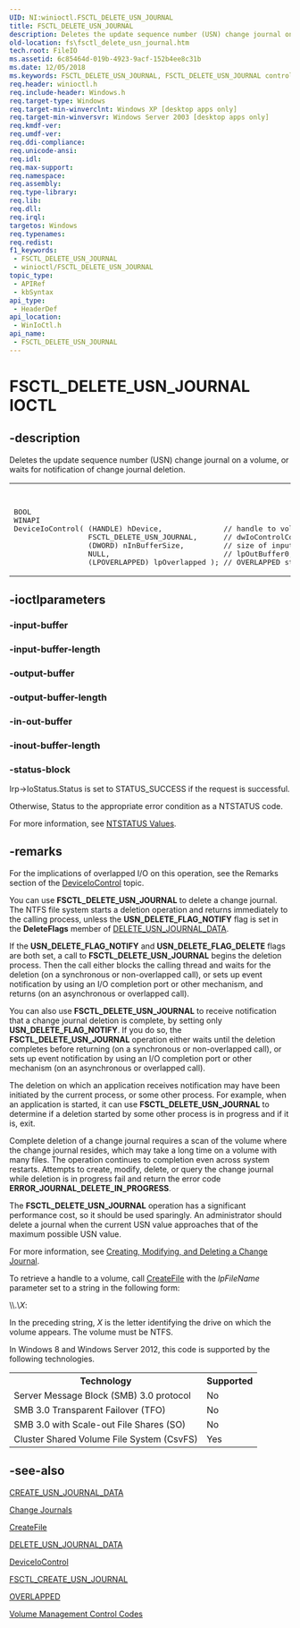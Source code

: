 ```yaml
---
UID: NI:winioctl.FSCTL_DELETE_USN_JOURNAL
title: FSCTL_DELETE_USN_JOURNAL
description: Deletes the update sequence number (USN) change journal on a volume, or waits for notification of change journal deletion.
old-location: fs\fsctl_delete_usn_journal.htm
tech.root: FileIO
ms.assetid: 6c85464d-019b-4923-9acf-152b4ee8c31b
ms.date: 12/05/2018
ms.keywords: FSCTL_DELETE_USN_JOURNAL, FSCTL_DELETE_USN_JOURNAL control, FSCTL_DELETE_USN_JOURNAL control code [Files], _win32_fsctl_delete_usn_journal, base.fsctl_delete_usn_journal, fs.fsctl_delete_usn_journal, winioctl/FSCTL_DELETE_USN_JOURNAL
req.header: winioctl.h
req.include-header: Windows.h
req.target-type: Windows
req.target-min-winverclnt: Windows XP [desktop apps only]
req.target-min-winversvr: Windows Server 2003 [desktop apps only]
req.kmdf-ver: 
req.umdf-ver: 
req.ddi-compliance: 
req.unicode-ansi: 
req.idl: 
req.max-support: 
req.namespace: 
req.assembly: 
req.type-library: 
req.lib: 
req.dll: 
req.irql: 
targetos: Windows
req.typenames: 
req.redist: 
f1_keywords:
 - FSCTL_DELETE_USN_JOURNAL
 - winioctl/FSCTL_DELETE_USN_JOURNAL
topic_type:
 - APIRef
 - kbSyntax
api_type:
 - HeaderDef
api_location:
 - WinIoCtl.h
api_name:
 - FSCTL_DELETE_USN_JOURNAL
---
```


# FSCTL_DELETE_USN_JOURNAL IOCTL


## -description

Deletes the update sequence number (USN) change journal on a volume, or waits for notification of 
    change journal deletion.
<div class="code"><span><table>
<tr>
<th>C++</th>
</tr>
<tr>
<td>
<pre>BOOL 
WINAPI 
DeviceIoControl( (HANDLE) hDevice,              // handle to volume
                 FSCTL_DELETE_USN_JOURNAL,      // dwIoControlCode(LPVOID) lpInBuffer,           // input buffer
                 (DWORD) nInBufferSize,         // size of input buffer
                 NULL,                          // lpOutBuffer0,                             // nOutBufferSize(LPDWORD) lpBytesReturned,     // number of bytes returned
                 (LPOVERLAPPED) lpOverlapped ); // OVERLAPPED structure</pre>
</td>
</tr>
</table></span></div>

## -ioctlparameters

### -input-buffer


### -input-buffer-length


### -output-buffer


### -output-buffer-length


### -in-out-buffer


### -inout-buffer-length


### -status-block

Irp->IoStatus.Status is set to STATUS_SUCCESS if the request is successful.

Otherwise, Status to the appropriate error condition as a NTSTATUS code. 

For more information, see [NTSTATUS Values](/windows-hardware/drivers/kernel/ntstatus-values).

## -remarks

For the implications of overlapped I/O on this operation, see the Remarks section of the 
    <a href="/windows/desktop/api/ioapiset/nf-ioapiset-deviceiocontrol">DeviceIoControl</a> topic.

You can use <b>FSCTL_DELETE_USN_JOURNAL</b> to delete 
    a change journal. The NTFS file system starts a deletion operation and returns immediately to the calling process, 
    unless the <b>USN_DELETE_FLAG_NOTIFY</b> flag is set in the 
    <b>DeleteFlags</b> member of 
    <a href="/windows/desktop/api/winioctl/ns-winioctl-delete_usn_journal_data">DELETE_USN_JOURNAL_DATA</a>.

If the <b>USN_DELETE_FLAG_NOTIFY</b> and <b>USN_DELETE_FLAG_DELETE</b> 
    flags are both set, a call to 
    <b>FSCTL_DELETE_USN_JOURNAL</b> begins the deletion 
    process. Then the call either blocks the calling thread and waits for the deletion (on a synchronous or 
    non-overlapped call), or sets up event notification by using an I/O completion port or other mechanism, and 
    returns (on an asynchronous or overlapped call).

You can also use <b>FSCTL_DELETE_USN_JOURNAL</b> to 
    receive notification that a change journal deletion is complete, by setting only 
    <b>USN_DELETE_FLAG_NOTIFY</b>. If you do so, the 
    <b>FSCTL_DELETE_USN_JOURNAL</b> operation either waits 
    until the deletion completes before returning (on a synchronous or non-overlapped call), or sets up event 
    notification by using an I/O completion port or other mechanism (on an asynchronous or overlapped call).

The deletion on which an application receives notification may have been initiated by the current process, or 
    some other process. For example, when an application is started, it can use 
    <b>FSCTL_DELETE_USN_JOURNAL</b> to determine if a 
    deletion started by some other process is in progress and if it is, exit.

Complete deletion of a change journal requires a scan of the volume where the change journal resides, which 
    may take a long time on a volume with many files. The operation continues to completion even across system 
    restarts. Attempts to create, modify, delete, or query the change journal while deletion is in progress fail and 
    return the error code <b>ERROR_JOURNAL_DELETE_IN_PROGRESS</b>.

The <b>FSCTL_DELETE_USN_JOURNAL</b> operation has a 
    significant performance cost, so it should be used sparingly. An administrator should delete a journal when the 
    current USN value approaches that of the maximum possible USN value.

For more information, see 
     <a href="/windows/desktop/FileIO/creating-modifying-and-deleting-a-change-journal">Creating, Modifying, and Deleting a Change Journal</a>.

To retrieve a handle to a volume, call 
     <a href="/windows/desktop/api/fileapi/nf-fileapi-createfilea">CreateFile</a> with the 
     <i>lpFileName</i> parameter set to a string in the following form:

&#92;&#92;.&#92;<i>X</i>:

In the preceding string, <i>X</i> is the letter identifying the drive on which the volume 
     appears. The volume must be NTFS.

In Windows 8 and Windows Server 2012, this code is supported by the following technologies.

<table>
<tr>
<th>Technology</th>
<th>Supported</th>
</tr>
<tr>
<td>
Server Message Block (SMB) 3.0 protocol

</td>
<td>
No

</td>
</tr>
<tr>
<td>
SMB 3.0 Transparent Failover (TFO)

</td>
<td>
No

</td>
</tr>
<tr>
<td>
SMB 3.0 with Scale-out File Shares (SO)

</td>
<td>
No

</td>
</tr>
<tr>
<td>
Cluster Shared Volume File System (CsvFS)

</td>
<td>
Yes

</td>
</tr>
</table>

## -see-also

<a href="/windows/desktop/api/winioctl/ns-winioctl-create_usn_journal_data">CREATE_USN_JOURNAL_DATA</a>



<a href="/windows/desktop/FileIO/change-journals">Change Journals</a>



<a href="/windows/desktop/api/fileapi/nf-fileapi-createfilea">CreateFile</a>



<a href="/windows/desktop/api/winioctl/ns-winioctl-delete_usn_journal_data">DELETE_USN_JOURNAL_DATA</a>



<a href="/windows/desktop/api/ioapiset/nf-ioapiset-deviceiocontrol">DeviceIoControl</a>



<a href="/windows/desktop/api/winioctl/ni-winioctl-fsctl_create_usn_journal">FSCTL_CREATE_USN_JOURNAL</a>



<a href="/windows/desktop/api/minwinbase/ns-minwinbase-overlapped">OVERLAPPED</a>



<a href="/windows/desktop/FileIO/volume-management-control-codes">Volume Management Control Codes</a>
